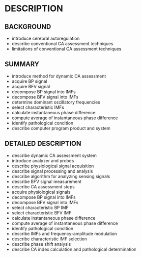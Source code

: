 # DESCRIPTION

## BACKGROUND

- introduce cerebral autoregulation
- describe conventional CA assessment techniques
- limitations of conventional CA assessment techniques

## SUMMARY

- introduce method for dynamic CA assessment
- acquire BP signal
- acquire BFV signal
- decompose BP signal into IMFs
- decompose BFV signal into IMFs
- determine dominant oscillatory frequencies
- select characteristic IMFs
- calculate instantaneous phase difference
- compute average of instantaneous phase difference
- identify pathological condition
- describe computer program product and system

## DETAILED DESCRIPTION

- describe dynamic CA assessment system
- introduce analyzer and probes
- describe physiological signal acquisition
- describe signal processing and analysis
- describe algorithm for analyzing sensing signals
- describe BFV signal measurement
- describe CA assessment steps
- acquire physiological signals
- decompose BP signal into IMFs
- decompose BFV signal into IMFs
- select characteristic BP IMF
- select characteristic BFV IMF
- calculate instantaneous phase difference
- compute average of instantaneous phase difference
- identify pathological condition
- describe IMFs and frequency-amplitude modulation
- describe characteristic IMF selection
- describe phase shift analysis
- describe CA index calculation and pathological determination

